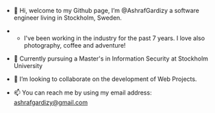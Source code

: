 - 👋 Hi, welcome to my Github page, I’m @AshrafGardizy a software engineer living in Stockholm, Sweden.
- - I've been working in the industry for the past 7 years. I love also photography, coffee and adventure!
- 🌱 Currently pursuing a Master's in Information Security at Stockholm University


- 💞️ I’m looking to collaborate on the development of Web Projects.
- 📫 You can reach me by using my email address: ashrafgardizy@gmail.com

<!---
AshrafGardizy/AshrafGardizy is a ✨ special ✨ repository because its `README.md` (this file) appears on your GitHub profile.
You can click the Preview link to take a look at your changes.
--->
